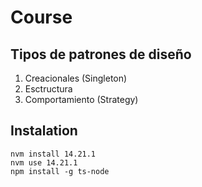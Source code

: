 # Course

## Tipos de patrones de diseño

1. Creacionales (Singleton)
2. Esctructura
3. Comportamiento (Strategy)

## Instalation
    nvm install 14.21.1
    nvm use 14.21.1
    npm install -g ts-node